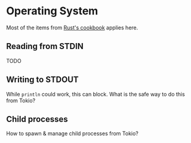 # Operating System

Most of the items from [Rust's
cookbook](https://rust-lang-nursery.github.io/rust-cookbook/intro.html#operating-system)
applies here.

## Reading from STDIN

TODO

## Writing to STDOUT

While `println` could work, this can block. What is the safe way to do this from
Tokio?

## Child processes

How to spawn & manage child processes from Tokio?

